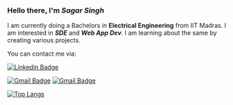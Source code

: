### Hello there, I'm ***Sagar Singh***

I am currently doing a Bachelors in **Electrical Engineering** from IIT Madras.
I am interested in ***SDE*** and ***Web App Dev***. I am learning about the same by creating various projects.

You can contact me via:

[![Linkedin Badge](https://img.shields.io/badge/-SagarSingh-blue?style=flat-square&logo=Linkedin&logoColor=white&link=https://www.linkedin.com/in/andrexsaddler/)](https://www.linkedin.com/in/sagar-singh-99b74422a/)

[![Gmail Badge](https://img.shields.io/badge/-sagarsinghprj@gmail.com-c14438?style=flat-square&logo=Gmail&logoColor=white&link=mailto:contact@rehkloos.com)](mailto:sagarsinghprj@gmail.com)
[![Gmail Badge](https://img.shields.io/badge/-ee20b115@smail.iitm.ac.in-c14438?style=flat-square&logo=Gmail&logoColor=white&link=mailto:ee20b115@smail.iitm.ac.in)](mailto:sagarsinghprj@gmail.com)



[![Top Langs](https://github-readme-stats.vercel.app/api/top-langs/?username=SagarSingh1324&theme=highcontrast&layout=compact)](https://github.com/anuraghazra/github-readme-stats)

